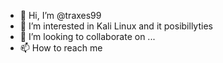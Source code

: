 - 👋 Hi, I’m @traxes99
- 👀 I’m interested in Kali Linux and it posibillyties
- 💞️ I’m looking to collaborate on ...
- 📫 How to reach me 

<!---
traxes99/traxes99 is a ✨ special ✨ repository because its `README.md` (this file) appears on your GitHub profile.
You can click the Preview link to take a look at your changes.
--->
